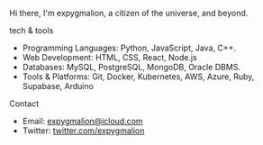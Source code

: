 Hi there, I'm expygmalion, a citizen of the universe, and beyond. 



tech & tools 

- Programming Languages: Python, JavaScript, Java, C++.
- Web Development: HTML, CSS, React, Node.js
- Databases: MySQL, PostgreSQL, MongoDB, Oracle DBMS.
- Tools & Platforms: Git, Docker, Kubernetes, AWS, Azure, Ruby, Supabase, Arduino



Contact

- Email: [expygmalion@icloud.com](mailto:expygmalion@icloud.com)
- Twitter: [twitter.com/expygmalion](https://twitter.com/expygmalion)


